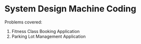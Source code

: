 # System Design Machine Coding

Problems covered:

1. Fitness Class Booking Application
2. Parking Lot Management Application
